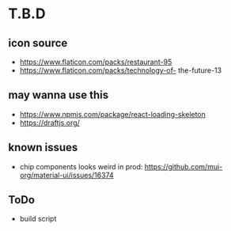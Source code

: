 # T.B.D

## icon source

- https://www.flaticon.com/packs/restaurant-95
- https://www.flaticon.com/packs/technology-of- the-future-13

## may wanna use this

- https://www.npmjs.com/package/react-loading-skeleton
- https://draftjs.org/

## known issues

- chip components looks weird in prod: https://github.com/mui-org/material-ui/issues/16374

## ToDo

- build script
